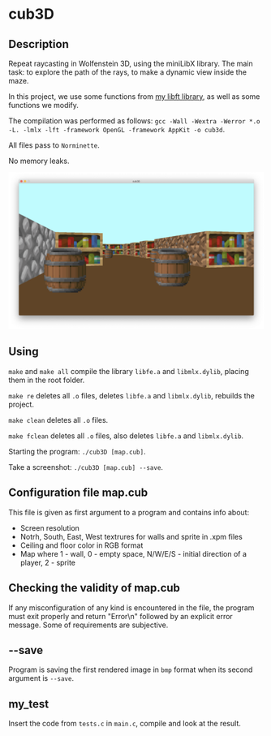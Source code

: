 # cub3D

## Description

Repeat raycasting in Wolfenstein 3D, using the miniLibX library. The main task: to explore the path of the rays, to make a dynamic view inside the maze.

In this project, we use some functions from [my libft library](https://github.com/VitMarKha/libft), as well as some functions we modify.

The compilation was performed as follows: ``gcc -Wall -Wextra -Werror *.o -L. -lmlx -lft -framework OpenGL -framework AppKit -o cub3d``.

All files pass to ``Norminette``.

No memory leaks.

<p align="center">
  <img src="media/screenshot_from_the_game.png" title="Screenshot from the game cub3D"/>
</p>

## Using

``make`` and ``make all`` compile the library ``libfе.a`` and ``libmlx.dylib``, placing them in the root folder.

``make re`` deletes all ``.o`` files, deletes ``libfе.a`` and ``libmlx.dylib``, rebuilds the project.

``make clean`` deletes all ``.o`` files.

``make fclean`` deletes all ``.o`` files, also deletes ``libfе.a`` and ``libmlx.dylib``.

Starting the program: ``./cub3D [map.cub]``.

Take a screenshot: ``./cub3D [map.cub] --save``.

## Configuration file map.cub

This file is given as first argument to a program and contains info about:

* Screen resolution
* Notrh, South, East, West textrures for walls and sprite in .xpm files
* Ceiling and floor color in RGB format
* Map where 1 - wall, 0 - empty space, N/W/E/S - initial direction of a player, 2 - sprite

## Checking the validity of map.cub

If any misconfiguration of any kind is encountered in the file, the program must exit properly and return "Error\n" followed by an explicit error message. Some of requirements are subjective.

## --save

Program is saving the first rendered image in ``bmp`` format when its second argument is ``--save``.

## my_test

Insert the code from ``tests.c`` in ``main.c``, compile and look at the result.
